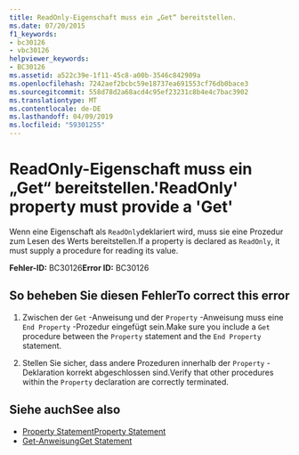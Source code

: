 ```yaml
---
title: ReadOnly-Eigenschaft muss ein „Get“ bereitstellen.
ms.date: 07/20/2015
f1_keywords:
- bc30126
- vbc30126
helpviewer_keywords:
- BC30126
ms.assetid: a522c39e-1f11-45c8-a00b-3546c842909a
ms.openlocfilehash: 7242aef2bcbc59e18737ea691553cf76db0bace3
ms.sourcegitcommit: 558d78d2a68acd4c95ef23231c8b4e4c7bac3902
ms.translationtype: MT
ms.contentlocale: de-DE
ms.lasthandoff: 04/09/2019
ms.locfileid: "59301255"
---
```

# <a name="readonly-property-must-provide-a-get"></a><span data-ttu-id="4fd30-102">ReadOnly-Eigenschaft muss ein „Get“ bereitstellen.</span><span class="sxs-lookup"><span data-stu-id="4fd30-102">'ReadOnly' property must provide a 'Get'</span></span>
<span data-ttu-id="4fd30-103">Wenn eine Eigenschaft als `ReadOnly`deklariert wird, muss sie eine Prozedur zum Lesen des Werts bereitstellen.</span><span class="sxs-lookup"><span data-stu-id="4fd30-103">If a property is declared as `ReadOnly`, it must supply a procedure for reading its value.</span></span>  
  
 <span data-ttu-id="4fd30-104">**Fehler-ID:** BC30126</span><span class="sxs-lookup"><span data-stu-id="4fd30-104">**Error ID:** BC30126</span></span>  
  
## <a name="to-correct-this-error"></a><span data-ttu-id="4fd30-105">So beheben Sie diesen Fehler</span><span class="sxs-lookup"><span data-stu-id="4fd30-105">To correct this error</span></span>  
  
1. <span data-ttu-id="4fd30-106">Zwischen der `Get` -Anweisung und der `Property` -Anweisung muss eine `End Property` -Prozedur eingefügt sein.</span><span class="sxs-lookup"><span data-stu-id="4fd30-106">Make sure you include a `Get` procedure between the `Property` statement and the `End Property` statement.</span></span>  
  
2. <span data-ttu-id="4fd30-107">Stellen Sie sicher, dass andere Prozeduren innerhalb der `Property` -Deklaration korrekt abgeschlossen sind.</span><span class="sxs-lookup"><span data-stu-id="4fd30-107">Verify that other procedures within the `Property` declaration are correctly terminated.</span></span>  
  
## <a name="see-also"></a><span data-ttu-id="4fd30-108">Siehe auch</span><span class="sxs-lookup"><span data-stu-id="4fd30-108">See also</span></span>

- [<span data-ttu-id="4fd30-109">Property Statement</span><span class="sxs-lookup"><span data-stu-id="4fd30-109">Property Statement</span></span>](../../visual-basic/language-reference/statements/property-statement.md)
- [<span data-ttu-id="4fd30-110">Get-Anweisung</span><span class="sxs-lookup"><span data-stu-id="4fd30-110">Get Statement</span></span>](../../visual-basic/language-reference/statements/get-statement.md)
